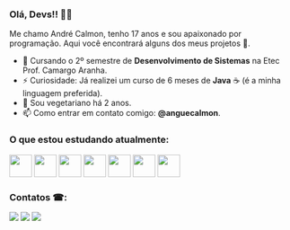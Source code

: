 ### Olá, Devs!! 👋🏼

Me chamo André Calmon, tenho 17 anos e sou apaixonado por programação. Aqui você encontrará alguns dos meus projetos 🌆.

- 🔭 Cursando o 2º semestre de **Desenvolvimento de Sistemas** na Etec Prof. Camargo Aranha.
- ⚡ Curiosidade: Já realizei um curso de 6 meses de **Java** ☕ (é a minha linguagem preferida).
- 🥕 Sou vegetariano há 2 anos.
- 📫 Como entrar em contato comigo: **@anguecalmon**.

### O que estou estudando atualmente:

<img  src="https://cdn.jsdelivr.net/gh/devicons/devicon/icons/html5/html5-original.svg"  width="40"  height="40"/> 
<img  src="https://cdn.jsdelivr.net/gh/devicons/devicon/icons/css3/css3-original.svg"  width="40"  height="40"/> 
<img src="https://cdn.jsdelivr.net/gh/devicons/devicon/icons/git/git-original.svg" height="40" width="40"/> 
<img src="https://cdn.jsdelivr.net/gh/devicons/devicon/icons/androidstudio/androidstudio-original.svg" height="40" width="40" /> 
<img src="https://cdn.jsdelivr.net/gh/devicons/devicon/icons/java/java-original.svg" height="40" width="40"/>  
<img src="https://cdn.jsdelivr.net/gh/devicons/devicon/icons/php/php-plain.svg" width="40" height="40"/> 
<img src="https://cdn.jsdelivr.net/gh/devicons/devicon/icons/mysql/mysql-plain-wordmark.svg" width="40" height="40"/> 

### Contatos ☎:

<a  href="https://instagram.com/anguecalmon"  target="_blank"><img  src="https://img.shields.io/badge/-Instagram-%23E4405F?style=for-the-badge&logo=instagram&logoColor=white"  target="_blank"></a> <a  href  =  "mailto:calmon.principal@gmail.com"><img  src="https://img.shields.io/badge/Gmail-D14836?style=for-the-badge&logo=gmail&logoColor=white"  target="_blank"></a> <a
href="https://www.linkedin.com/in/andrecalmoon"  target="_blank"><img  src="https://img.shields.io/badge/-LinkedIn-%230077B5?style=for-the-badge&logo=linkedin&logoColor=white"  target="_blank"></a>
